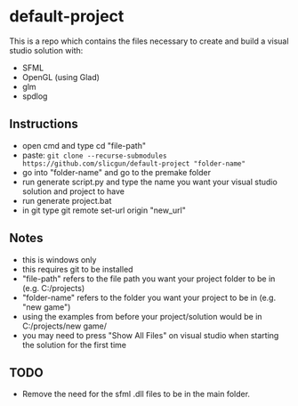 # default-project
This is a repo which contains the files necessary to create and build a visual studio solution with:
  - SFML
  - OpenGL (using Glad)
  - glm
  - spdlog
  
## Instructions
  - open cmd and type cd "file-path"
  - paste: `git clone --recurse-submodules https://github.com/slicgun/default-project "folder-name"`
  - go into "folder-name" and go to the premake folder
  - run generate script.py and type the name you want your visual studio solution and project to have
  - run generate project.bat
  - in git type git remote set-url origin "new_url"
  
 ## Notes
  - this is windows only
  - this requires git to be installed
  - "file-path" refers to the file path you want your project folder to be in (e.g. C:/projects)
  - "folder-name" refers to the folder you want your project to be in (e.g. "new game")
  - using the examples from before your project/solution would be in C:/projects/new game/
  - you may need to press "Show All Files" on visual studio when starting the solution for the first time
  
  ## TODO
  - Remove the need for the sfml .dll files to be in the main folder.
